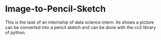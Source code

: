# Image-to-Pencil-Sketch
This is the task of an internship of data science intern. Its shows a picture can be converted into a pencil sketch and can be done with the cv2 library  of python.
